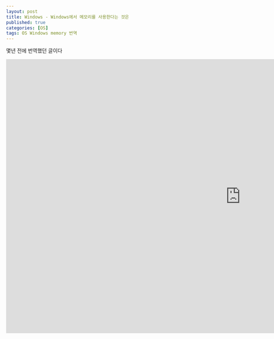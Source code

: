 ```yaml
---
layout: post
title: Windows - Windows에서 메모리를 사용한다는 것은
published: true
categories: [OS]
tags: OS Windows memory 번역
---
```

몇년 전에 번역했던 글이다  
  
<iframe src="https://docs.google.com/presentation/d/e/2PACX-1vSu3dfNEQy97gD591_39CDiwKpVhou1jNRyP6RVfL7mrPvd3oV1m6WNhHJ4svtcjmy6izdE5ODfYNVU/embed?start=false&loop=false&delayms=3000" frameborder="0" width="1280" height="749" allowfullscreen="true" mozallowfullscreen="true" webkitallowfullscreen="true"></iframe>  
  